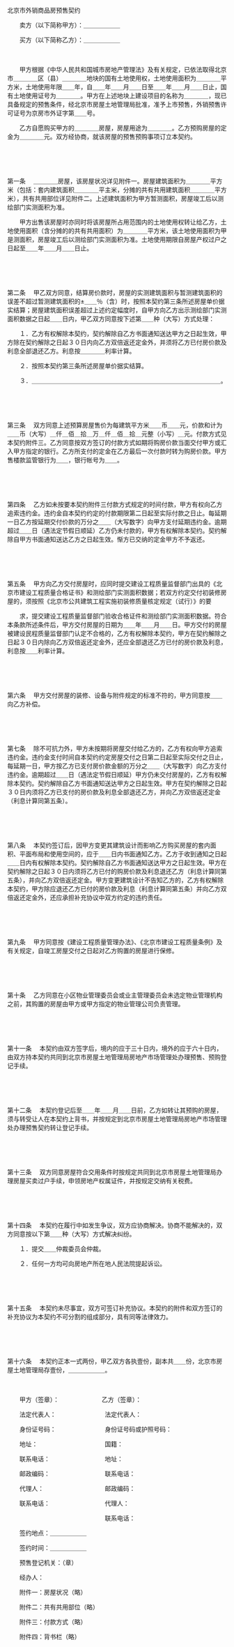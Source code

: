 



北京市外销商品房预售契约



 

　　卖方（以下简称甲方）：＿＿＿＿＿＿

　　买方（以下简称乙方）：＿＿＿＿＿＿　　

　　

　　甲方根据《中华人民共和国城市房地产管理法》及有关规定，已依法取得北京市＿＿＿＿区（县）＿＿＿＿地块的国有土地使用权，土地使用面积为＿＿＿＿平方米，土地使用年限＿＿年，自＿＿年＿＿月＿＿日至＿＿年＿＿月＿＿日止，国有土地使用证号为＿＿＿＿。甲方在上述地块上建设项目的名称为＿＿＿＿，现已具备规定的预售条件，经北京市房屋土地管理局批准，准予上市预售，外销预售许可证号为京房市外证字第＿＿号。

　　乙方自愿购买甲方的＿＿＿＿房屋，房屋用途为＿＿＿＿。乙方预购房屋的定金为＿＿＿＿元。双方经协商，就该房屋的预售预购事项订立本契约。

　　

　　

第一条
　＿＿＿＿房屋，该房屋状况详见附件一。房屋建筑面积为＿＿＿＿平方米（包括：套内建筑面积＿＿＿＿平主米，分摊的共有共用建筑面积＿＿＿＿平方米），共有共用部位详见附件二。上述建筑面积为甲方暂测面积，房屋竣工后以测绘部门实测面积为准。

　　甲方出售该房屋时亦同时将该房屋所占用范围内的土地使用权转让给乙方，土地使用面积（含分摊的的共有共用面积）为＿＿＿＿平方米，该土地使用面积为甲是测面积，房屋竣工后以测绘部门实测面积为准。土地使用期限自房屋产权过户之日起至＿＿年＿＿月＿＿日止。

　　

　　

第二条
　甲乙双方同意，结算房价款时，房屋的实测建筑面积与暂测建筑面积的误差不超过暂测建筑面积的±＿＿％（含）时，按照本契约第三条所述房屋单价据实结算；房屋建筑面积误差超过上述约定幅度时，自甲方向乙方出示测绘部门实测面积数据之日起＿＿日内，甲乙双方同意按下述第＿＿种（大写）方式处理：

　　１．乙方有权解除本契约，契约解除自乙方书面通知送达甲方之日起生效，甲方除在契约解除之日起３０日内向乙方双倍返还定金外，并须将乙方已付房价款及利息全部退还乙方。利息按＿＿＿＿利率计算。

　　２．按照本契约第三条所述房屋单价据实结算。

　　３．＿＿＿＿＿＿＿＿＿＿＿＿＿＿＿＿＿＿＿＿＿＿＿＿＿＿＿＿＿＿＿。

　　

　　

第三条
　双方同意上述预算房屋售价为每建筑平方米＿＿币＿＿元，价款和计为＿＿币（大写）＿仟＿佰＿拾＿万＿仟＿佰＿拾＿元整（小写）＿元。付款方式见本契约附件三。乙方同意按双方签订的付款方式如期将购房价款当面交付甲方或汇入甲方指定的银行。乙方所支付的定金在乙方最后一次付款时转为购房价款。甲方售楼款监管银行为＿＿，银行帐号为＿＿。

　　

　　

第四条
　乙方如未按要本契约附件三付款方式规定的时间付款，甲方有权向乙方追索违约金。违约金自本契约约定的付款期限第二日起至实际付款之日止。每延期一日乙方按延期交付价款的万分之＿＿（大写数字）向甲方支付延期违约金。逾期超过＿＿日（遇法定节假日顺延）乙方仍未付款的，甲方有权解除本契约。契约解除自甲方书面通知送达乙方之日起生效。惭方已交纳的定金甲方不予返还。

　　

　　

第五条
　甲方向乙方交付房屋时，应同时提交建设工程质量监督部门出具的《北京市建设工程质量合格证书》和测绘部门实测面积数据；若双方约定交付初装修房屋的，须按照《北京市公共建筑工程实施初装修质量核定规定（试行）》的要

　　求，提交建设工程质量监督部门验收合格证件和测绘部门实测面积数据。符合本条款所述条件后，甲方交付房屋的日期为＿＿年＿＿月＿＿日。甲方交付的房屋被建设民程质量监督部门认定不合格的，乙方有权解除本契约，甲方在契约解除之日起３０日内除向乙方双倍返还定金外，还应全部退还乙方已付的房价款及利息，利息按＿＿利率计算。

　　

　　

第六条
　甲方交付房屋的装修、设备与附件规定的标准不符的，甲方同意按＿＿向乙方补偿。

　　

　　

第七条
　除不可抗力外，甲方未按期将房屋交付给乙方的，乙方有权向甲方追索违约金。违约金支付时间自本契约约定房屋交付之日第二日起至实际交付之日止，每延期一日，甲方按乙方已支付房价款金额的万分之＿＿（大写数字）向乙方支付违约金。逾期超过＿＿日（遇法定节假日顺延）甲方仍未交付房屋的，乙方有权解除本契约。契约解除自乙方书面通知送达甲方之日起生效。甲方在契约解除之日起３０日内须将乙方已支付的房价款及利息全部退还乙方，并向乙方双倍返还定金（利息计算同第五条）。

　　

　　

第八条
　本契约签订后，因甲方变更其建筑设计而影响乙方购买房屋的套内面积、平面布局和使用空间的，应于＿＿日内书面通知乙方。乙方于收到通知之日起＿＿日内有权解除本契约。契约解除自乙方书面通知送达甲方之日起生效。甲方在契约解除之日起３０日内须将乙方已付的购房价款及利息退还乙方（利息计算同第五条），并向乙方双倍返还定金。甲方变更建筑设计不告知乙方的，乙方有权解除本契约，甲方除应退还乙方已付的房价款及利息（利息计算同第五条）并向乙方双倍返还定金外，还应承担补充协议中双方约定的违约责任。

　　

　　

第九条
　甲方同意按《建设工程质量管理办法》、《北京市建设工程质量条例》及有关规定，自竣工房屋交付之日起对乙方购置的房屋进行保修。

　　

　　

第十条
　乙方同意在小区物业管理委员会或业主管理委员会未选定物业管理机构之前，其购置的房屋由甲方或甲方指定的物业管理公司负责管理。

　　

　　

第十一条
　本契约由双方签字后，境内的应于三十日内，境外的应于六十日内，由双方持本契约共同到北京市房屋土地管理局房地产市场管理处办理预售、预购登记手续。

　　

　　

第十二条
　本契约登记后至＿＿年＿＿月＿＿日前，乙方如转让其预购的房屋，须与转受让人在本契约上背书，并按规定到北京市房屋土地管理局房地产市场管理处办理预售契约转让登记手续。

　　

　　

第十三条
　双方同意房屋符合交用条件时按规定共同到北京市房屋土地管理局办理房屋买卖过户手续，申领房地产权属证件，并按规定交纳有关税费。

　　

　　

第十四条
　本契约在履行中如发生争议，双方应协商解决。协商不能解决的，双方同意按以下第＿＿种（大写）方式解决纠纷。

　　１．提交＿＿仲裁委员会仲裁。

　　２．任何一方均可向房地产所在地人民法院提起诉讼。

　　

　　

第十五条
　本契约未尽事宜，双方可签订补充协议。本契约的附件和双方签订的补充协议为本契约不可分割的组成部分，具有同等法律效力。

　　

　　

第十六条
　本契约正本一式两份，甲乙双方各执壹份，副本共＿＿份，北京市房屋土地管理局存壹份，＿＿＿＿＿＿。　　

　　

　　甲方（签章）：　　　　　　　乙方（签章）：

　　法定代表人：　　　　　　　　法定代表人：

　　身份证号码：　　　　　　　　身份证号码或护照号码：

　　地址：　　　　　　　　　　　国籍：

　　联系电话：　　　　　　　　　地址：

　　邮政编码：　　　　　　　　　联系电话：

　　代理人：　　　　　　　　　　邮政编码：

　　联系电话：　　　　　　　　　代理人：

　　　　　　　　　　　　　　　　联系电话：　　　　　　　　　　　　　　

　　签约地点：＿＿＿＿＿＿

　　签约时间：＿＿＿＿＿＿　　　　　　　　　　　　

　　预售登记机关：（章）　　　　　　　　　　　　　　　　　　　　　　

　　经办人：　　

　　附件一：房屋状况（略）

　　附件二：共有共用部位（略）

　　附件三：付款方式（略）

　　附件四：背书栏（略）

　　